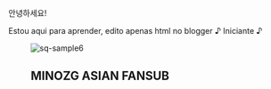 안녕하세요!

Estou aqui para aprender, edito apenas html no blogger ♪ Iniciante ♪
  
  
<figure class='snip1091 red'><img alt='sq-sample6' src='https://2.bp.blogspot.com/-9hExiazIfco/YBt7wKRAQKI/AAAAAAAABco/wxZJE0BcdrUiaXE_wSksuKj44EKqpQ_QwCK4BGAYYCw/s1600/catsssa.jpg'/>
  <figcaption>
    <h2> MINOZG ASIAN FANSUB  <span></span></h2>
  </figcaption><a href='https://minozg.blogspot.com/2020/04/legend-of-awakening-2020.html'/>
</a></figure>

  

